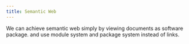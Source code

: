 ```yaml
---
title: Semantic Web
---
```


We can achieve semantic web simply by viewing documents as software package.
and use module system and package system instead of links.
